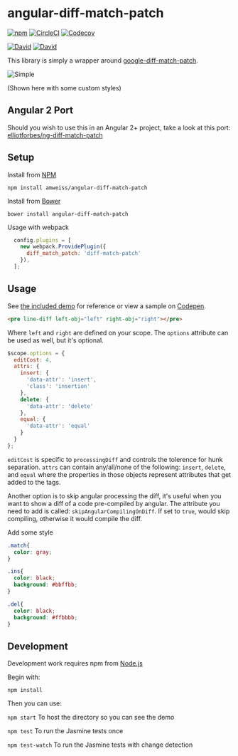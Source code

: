 angular-diff-match-patch
========================

[![npm](https://img.shields.io/npm/v/angular-diff-match-patch.svg)](https://www.npmjs.com/package/angular-diff-match-patch)
[![CircleCI](https://img.shields.io/circleci/project/github/amweiss/angular-diff-match-patch.svg)](https://circleci.com/gh/amweiss/angular-diff-match-patch/tree/master) [![Codecov](https://img.shields.io/codecov/c/github/amweiss/angular-diff-match-patch.svg?maxAge=2592000)](https://codecov.io/gh/amweiss/angular-diff-match-patch)

[![David](https://img.shields.io/david/amweiss/angular-diff-match-patch.svg?maxAge=2592000)](https://david-dm.org/amweiss/angular-diff-match-patch/#info=dependencies&view=table) [![David](https://img.shields.io/david/dev/amweiss/angular-diff-match-patch.svg?maxAge=2592000)](https://david-dm.org/amweiss/angular-diff-match-patch/#info=devDependencies&view=table)

This library is simply a wrapper around [google-diff-match-patch](https://code.google.com/p/google-diff-match-patch/).

![Simple](https://amweiss.github.io/angular-diff-match-patch/simple.png)

(Shown here with some custom styles)

Angular 2 Port
---------------

Should you wish to use this in an Angular 2+ project, take a look at this port: [elliotforbes/ng-diff-match-patch](https://github.com/elliotforbes/ng-diff-match-patch)

Setup
-----

Install from [NPM](https://npmjs.com)

`npm install amweiss/angular-diff-match-patch`

Install from [Bower](https://bower.io/)

`bower install angular-diff-match-patch`

Usage with webpack

```javascript
  config.plugins = [
    new webpack.ProvidePlugin({
      diff_match_patch: 'diff-match-patch'
    }),
  ];
```

Usage
-----

See [the included demo](https://amweiss.github.io/angular-diff-match-patch/) for reference or view a sample on [Codepen](https://codepen.io/amweiss/pen/grXNPm).

```html
<pre line-diff left-obj="left" right-obj="right"></pre>
```

Where `left` and `right` are defined on your scope.  The `options` attribute can be used as well, but it's optional.

```javascript
$scope.options = {
  editCost: 4,
  attrs: {
    insert: {
      'data-attr': 'insert',
      'class': 'insertion'
    },
    delete: {
      'data-attr': 'delete'
    },
    equal: {
      'data-attr': 'equal'
    }
  }
};
```

`editCost` is specific to `processingDiff` and controls the tolerence for hunk separation.  `attrs` can contain any/all/none of the following: `insert`, `delete`, and `equal` where the properties in those objects represent attributes that get added to the tags.

Another option is to skip angular processing the diff, it's useful when you want to show a diff of a code pre-compiled by angular. The attribute you need to add is called: `skipAngularCompilingOnDiff`. If set to `true`, would skip compiling, otherwise it would compile the diff.

Add some style

```css
.match{
  color: gray;
}

.ins{
  color: black;
  background: #bbffbb;
}

.del{
  color: black;
  background: #ffbbbb;
}
```

Development
-----

Development work requires npm from [Node.js](https://nodejs.org/)

Begin with:

`npm install`

Then you can use:

`npm start` To host the directory so you can see the demo

`npm test` To run the Jasmine tests once

`npm test-watch` To run the Jasmine tests with change detection
